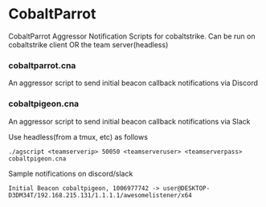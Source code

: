# CobaltParrot

CobaltParrot Aggressor Notification Scripts for cobaltstrike. Can be run on cobaltstrike client OR the team server(headless)

### cobaltparrot.cna
An aggressor script to send initial beacon callback notifications via Discord

### cobaltpigeon.cna
An aggressor script to send initial beacon callback notifications via Slack

Use headless(from a tmux, etc) as follows
```
./agscript <teamserverip> 50050 <teamserveruser> <teamserverpass> cobaltpigeon.cna
```

Sample notifications on discord/slack
```
Initial Beacon cobaltpigeon, 1006977742 -> user@DESKTOP-D3DM34T/192.168.215.131/1.1.1.1/awesomelistener/x64
```
